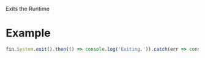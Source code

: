 Exits the Runtime

# Example
```js
fin.System.exit().then(() => console.log('Exiting.')).catch(err => console.log(err));
```

